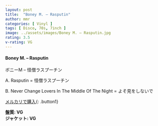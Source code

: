 ```yaml
---
layout: post
title:  "Boney M. – Rasputin"
author: mmr
categories: [ Vinyl ]
tags: [ Disco, 70s, 7inch ]
image: ../assets/images/Boney M. – Rasputin.jpg
rating: 3.5
v-rating: VG
---
```


#### Boney M. – Rasputin

ボニーM – 怪僧ラスプーチン

A. Rasputin = 怪僧ラスプーチン

B. Never Change Lovers In The Middle Of The Night = よそ見をしないで

[メルカリで購入](https://jp.mercari.com/item/m61755773030){: .button1}

<div class="mt-4 mb-4 d-flex align-items-center">
<strong class="mr-1">盤質: VG</strong>
</div>
<div class="mt-4 mb-4 d-flex align-items-center">
<strong class="mr-1">ジャケット: VG</strong>
</div>
